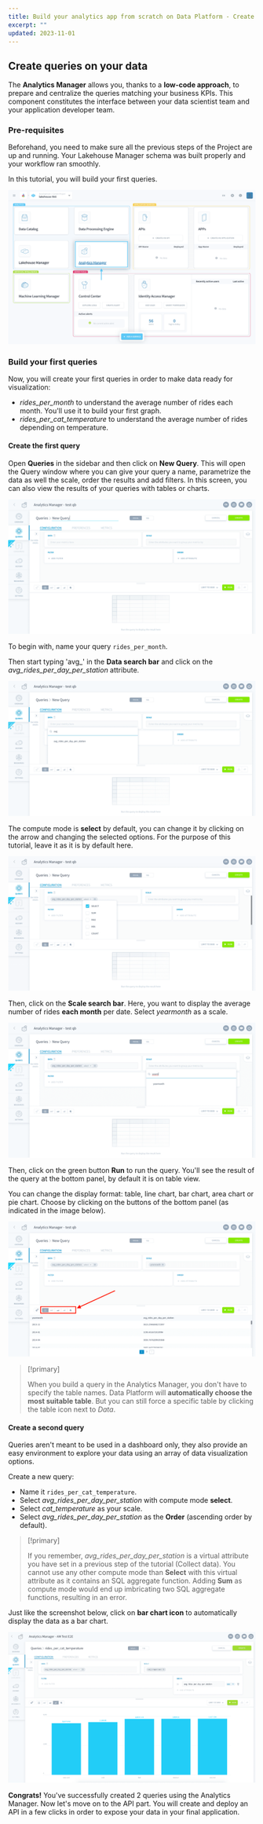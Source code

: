 ```yaml
---
title: Build your analytics app from scratch on Data Platform - Create queries
excerpt: ""
updated: 2023-11-01
---
```


## Create queries on your data

The **Analytics Manager** allows you, thanks to a **low-code approach**, to prepare and centralize the queries matching your business KPIs. This component constitutes the interface between your data scientist team and your application developer team.

### Pre-requisites

Beforehand, you need to make sure all the previous steps of the Project are up and running. Your Lakehouse Manager schema was built properly and your workflow ran smoothly.

In this tutorial, you will build your first queries.

![query-builder](images/homepage-am.png)


### Build your first queries

Now, you will create your first queries in order to make data ready for visualization:

- *rides_per_month* to understand the average number of rides each month. You'll use it to build your first graph.
- *rides_per_cat_temperature* to understand the average number of rides depending on temperature.

#### Create the first query

Open **Queries** in the sidebar and then click on **New Query**. This will open the Query window where you can give your query a name, parametrize the data as well the scale, order the results and add filters. In this screen, you can also view the results of your queries with tables or charts.

![analytics manager](images/new-query.png)

To begin with, name your query `rides_per_month`.

Then start typing 'avg_' in the **Data search bar** and click on the *avg_rides_per_day_per_station* attribute.

![query-builder](images/new-query2.png)

The compute mode is **select** by default, you can change it by clicking on the arrow and changing the selected options. For the purpose of this tutorial, leave it as it is by default here.

![query-builder](images/query_avg.png)

Then, click on the **Scale search bar**. Here, you want to display the average number of rides **each month** per date. Select *yearmonth* as a scale.

![query-builder](images/query-scale.png)

Then, click on the green button **Run** to run the query. You'll see the result of the query at the bottom panel, by default it is on table view.

You can change the display format: table, line chart, bar chart, area chart or pie chart. Choose by clicking on the buttons of the bottom panel (as indicated in the image below).

![query-builder](images/query-vis.png)

> [!primary]
>
> When you build a query in the Analytics Manager, you don't have to specify the table names. Data Platform will **automatically choose the most suitable table**. But you can still force a specific table by clicking the table icon next to *Data*.  
>

#### Create a second query

Queries aren't meant to be used in a dashboard only, they also provide an easy environment to explore your data using an array of data visualization options.

Create a new query:

- Name it `rides_per_cat_temperature`.
- Select *avg_rides_per_day_per_station* with compute mode **select**.
- Select *cat_temperature* as your scale.
- Select *avg_rides_per_day_per_station* as the **Order** (ascending order by default).

> [!primary]
>
> If you remember, *avg_rides_per_day_per_station* is a virtual attribute you have set in a previous step of the tutorial (Collect data). You cannot use any other compute mode than **Select** with this virtual attribute as it contains an SQL aggregate function. Adding **Sum** as compute mode would end up imbricating two SQL aggregate functions, resulting in an error.
>

Just like the screenshot below, click on **bar chart icon** to automatically display the data as a bar chart.

![query-builder](images/second-query.png)

**Congrats!** You've successfully created 2 queries using the Analytics Manager. Now let's move on to the API part. You will create and deploy an API in a few clicks in order to expose your data in your final application.